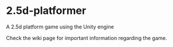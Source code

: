 # 2.5d-platformer
A 2.5d platform game using the Unity engine

Check the wiki page for important information regarding the game.
